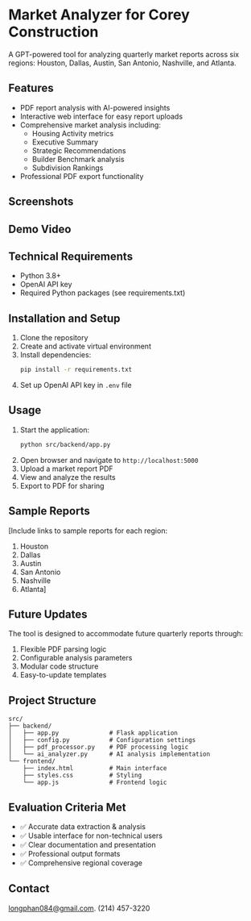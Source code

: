 # Market Analyzer for Corey Construction

A GPT-powered tool for analyzing quarterly market reports across six regions: Houston, Dallas, Austin, San Antonio, Nashville, and Atlanta.

## Features
- PDF report analysis with AI-powered insights
- Interactive web interface for easy report uploads
- Comprehensive market analysis including:
  - Housing Activity metrics
  - Executive Summary
  - Strategic Recommendations
  - Builder Benchmark analysis
  - Subdivision Rankings
- Professional PDF export functionality

## Screenshots


## Demo Video


## Technical Requirements
- Python 3.8+
- OpenAI API key
- Required Python packages (see requirements.txt)

## Installation and Setup
1. Clone the repository
2. Create and activate virtual environment
3. Install dependencies:
   ```bash
   pip install -r requirements.txt
   ```
4. Set up OpenAI API key in `.env` file

## Usage
1. Start the application:
   ```bash
   python src/backend/app.py
   ```
2. Open browser and navigate to `http://localhost:5000`
3. Upload a market report PDF
4. View and analyze the results
5. Export to PDF for sharing

## Sample Reports
[Include links to sample reports for each region:
1. Houston
2. Dallas
3. Austin
4. San Antonio
5. Nashville
6. Atlanta]

## Future Updates
The tool is designed to accommodate future quarterly reports through:
1. Flexible PDF parsing logic
2. Configurable analysis parameters
3. Modular code structure
4. Easy-to-update templates

## Project Structure
```
src/
├── backend/
│   ├── app.py              # Flask application
│   ├── config.py           # Configuration settings
│   ├── pdf_processor.py    # PDF processing logic
│   └── ai_analyzer.py      # AI analysis implementation
└── frontend/
    ├── index.html          # Main interface
    ├── styles.css          # Styling
    └── app.js              # Frontend logic
```

## Evaluation Criteria Met
- ✅ Accurate data extraction & analysis
- ✅ Usable interface for non-technical users
- ✅ Clear documentation and presentation
- ✅ Professional output formats
- ✅ Comprehensive regional coverage

## Contact
longphan084@gmail.com. 
(214) 457-3220